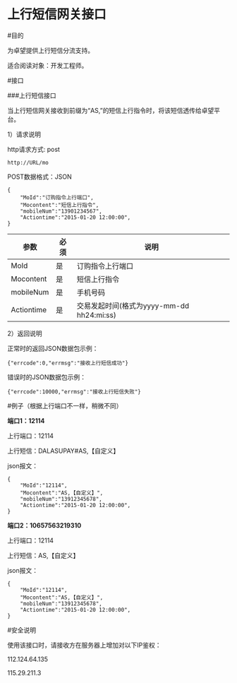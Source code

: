 上行短信网关接口
========

#目的

为卓望提供上行短信分流支持。

适合阅读对象：开发工程师。

#接口

###上行短信接口

当上行短信网关接收到前缀为“AS,”的短信上行指令时，将该短信透传给卓望平台。

1）请求说明

http请求方式: post

    http://URL/mo



POST数据格式：JSON

    {
        "MoId":"订购指令上行端口", 
        "Mocontent":"短信上行指令", 
        "mobileNum":"13901234567",
        "Actiontime":"2015-01-20 12:00:00", 
    }  

参数|必须|说明
-------|------|-------
MoId|是|订购指令上行端口
Mocontent|是|短信上行指令
mobileNum|是|手机号码
Actiontime|是|交易发起时间(格式为yyyy-mm-dd hh24:mi:ss)


2）返回说明

正常时的返回JSON数据包示例：

    {"errcode":0,"errmsg":"接收上行短信成功"}

错误时的JSON数据包示例：

    {"errcode":10000,"errmsg":"接收上行短信失败"}



#例子（根据上行端口不一样，稍微不同）

**端口1：12114**

上行端口：12114

上行短信：DALASUPAY#AS,【自定义】

json报文：

    {
        "MoId":"12114", 
        "Mocontent":"AS,【自定义】", 
        "mobileNum":"13912345678",
        "Actiontime":"2015-01-20 12:00:00", 
    }  

**端口2：10657563219310**

上行端口：12114

上行短信：AS,【自定义】

json报文：

    {
        "MoId":"12114", 
        "Mocontent":"AS,【自定义】", 
        "mobileNum":"13912345678",
        "Actiontime":"2015-01-20 12:00:00", 
    }  

#安全说明

使用该接口时，请接收方在服务器上增加对以下IP鉴权：

112.124.64.135

115.29.211.3
